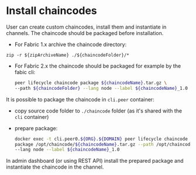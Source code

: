 # Install chaincodes


User can create custom chaincodes, install them and instantiate in channels. The chaincode should be 
packaged before installation.

- For Fabric 1.x archive the chaincode directory:

```zip -r ${zipArchiveName} ./${chaincodeFolder}/*```

- For Fabric 2.x the chaincode should be packaged for example by the fabic cli:


  ```bash
  peer lifecycle chaincode package ${chaincodeName}.tar.gz \
  --path ${chaincodeFolder} --lang node --label ${chaincodeName}_1.0
  ```


It is possible to package the chaincode in `cli.peer` container:
 
- copy source code  folder to `./chaincode` folder (as it's shared with the `cli` container)
- prepare package:


  ```bash
  docker exec -t cli.peer0.${ORG}.${DOMAIN} peer lifecycle chaincode \
  package /opt/chaincode/${chaincodeName}.tar.gz --path /opt/chaincode/${chaincodeFolder} \
  --lang node --label ${chaincodeName}_1.0
  ```

In admin dashboard (or using REST API) install the prepared package and instantiate the chaincode in the channel.
